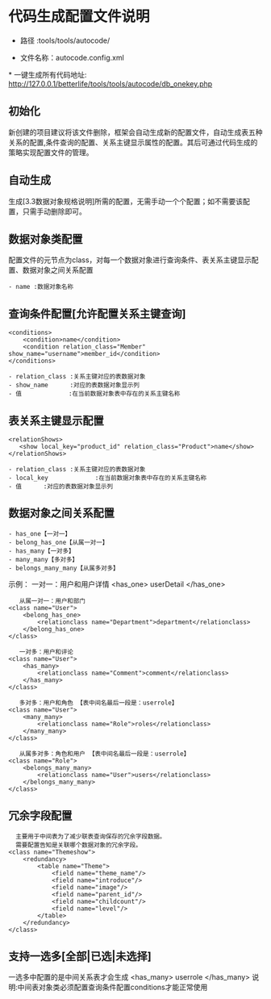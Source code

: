 # 代码生成配置文件说明

* 路径    :tools/tools/autocode/

* 文件名称：autocode.config.xml

﻿* 一键生成所有代码地址: http://127.0.0.1/betterlife/tools/tools/autocode/db_onekey.php

## 初始化

新创建的项目建议将该文件删除，框架会自动生成新的配置文件，自动生成表五种关系的配置,条件查询的配置、关系主键显示属性的配置。其后可通过代码生成的策略实现配置文件的管理。

## 自动生成

生成[3.3数据对象规格说明]所需的配置，无需手动一个个配置；如不需要该配置，只需手动删除即可。

## 数据对象类配置
  配置文件的元节点为class，对每一个数据对象进行查询条件、表关系主键显示配置、数据对象之间关系配置
    <classes>
    <class name="Order">
    </classes>

    - name :数据对象名称

## 查询条件配置[允许配置关系主键查询]
    <conditions>
        <condition>name</condition>
        <condition relation_class="Member" show_name="username">member_id</condition>
    </conditions>

    - relation_class :关系主键对应的表数据对象
    - show_name      :对应的表数据对象显示列
    - 值             :在当前数据对象表中存在的关系主键名称

## 表关系主键显示配置
    <relationShows>
       <show local_key="product_id" relation_class="Product">name</show>
    </relationShows>

    - relation_class :关系主键对应的表数据对象
    - local_key             :在当前数据对象表中存在的关系主键名称
    - 值      :对应的表数据对象显示列

## 数据对象之间关系配置
    - has_one【一对一】
    - belong_has_one【从属一对一】
    - has_many【一对多】
    - many_many【多对多】
    - belongs_many_many【从属多对多】

   示例：
       一对一：用户和用户详情
    <class name="User">
        <has_one>
            <relationclass name="Userdetail">userDetail</relationclass>
        </has_one>
    </class>

       从属一对一：用户和部门
    <class name="User">
        <belong_has_one>
            <relationclass name="Department">department</relationclass>
        </belong_has_one>
    </class>

       一对多：用户和评论
    <class name="User">
        <has_many>
            <relationclass name="Comment">comment</relationclass>
        </has_many>
    </class>

       多对多：用户和角色 【表中间名最后一段是：userrole】
    <class name="User">
        <many_many>
            <relationclass name="Role">roles</relationclass>
        </many_many>
    </class>

       从属多对多：角色和用户 【表中间名最后一段是：userrole】
    <class name="Role">
        <belongs_many_many>
            <relationclass name="User">users</relationclass>
        </belongs_many_many>
    </class>

## 冗余字段配置
      主要用于中间表为了减少联表查询保存的冗余字段数据。
      需要配置告知是关联哪个数据对象的冗余字段。
    <class name="Themeshow">
        <redundancy>
            <table name="Theme">
                <field name="theme_name"/>
                <field name="introduce"/>
                <field name="image"/>
                <field name="parent_id"/>
                <field name="childcount"/>
                <field name="level"/>
            </table>
        </redundancy>
    </class>


## 支持一选多[全部|已选|未选择]
  一选多中配置的是中间关系表才会生成
    <class name="User">
        <has_many>
            <relationclass name="Userrole">userrole</relationclass>
        </has_many>
    </class>
  说明:中间表对象类必须配置查询条件配置conditions才能正常使用
